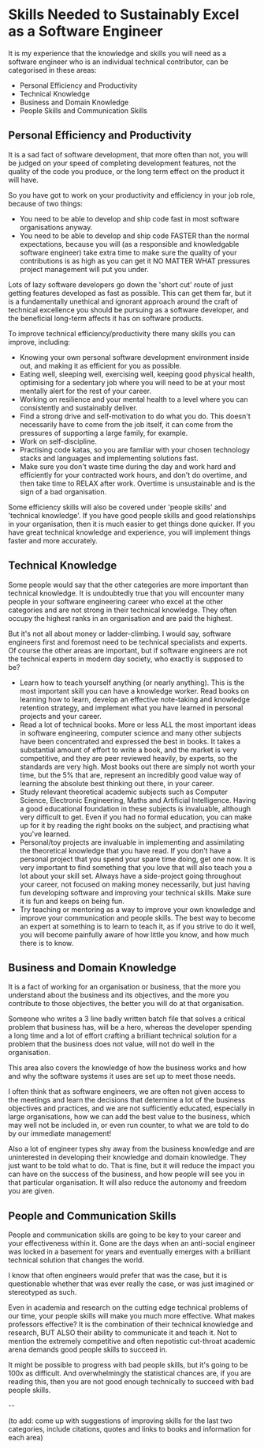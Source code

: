 # Skills Needed to Sustainably Excel as a Software Engineer

It is my experience that the knowledge and skills you will need as a software engineer who is an individual technical contributor, can be categorised in these areas:

- Personal Efficiency and Productivity
- Technical Knowledge
- Business and Domain Knowledge
- People Skills and Communication Skills

## Personal Efficiency and Productivity

It is a sad fact of software development, that more often than not, you will be judged on your speed of completing development features, not the quality of the code you produce, or the long term effect on the product it will have.

So you have got to work on your productivity and efficiency in your job role, because of two things:

- You need to be able to develop and ship code fast in most software organisations anyway.
- You need to be able to develop and ship code FASTER than the normal expectations, because you will (as a responsible and knowledgable software engineer) take extra time to make sure the quality of your contributions is as high as you can get it NO MATTER WHAT pressures project management will put you under.

Lots of lazy software developers go down the 'short cut' route of just getting features developed as fast as possible. This can get them far, but it is a fundamentally unethical and ignorant approach around the craft of technical excellence you should be pursuing as a software developer, and the beneficial long-term affects it has on software products.

To improve technical efficiency/productivity there many skills you can improve, including:

- Knowing your own personal software development environment inside out, and making it as efficient for you as possible.
- Eating well, sleeping well, exercising well, keeping good physical health, optimising for a sedentary job where you will need to be at your most mentally alert for the rest of your career.
- Working on resilience and your mental health to a level where you can consistently and sustainably deliver.
- Find a strong drive and self-motivation to do what you do. This doesn't necessarily have to come from the job itself, it can come from the pressures of supporting a large family, for example.
- Work on self-discipline.
- Practising code katas, so you are familiar with your chosen technology stacks and languages and implementing solutions fast.
- Make sure you don't waste time during the day and work hard and efficiently for your contracted work hours, and don't do overtime, and then take time to RELAX after work. Overtime is unsustainable and is the sign of a bad organisation.

Some efficiency skills will also be covered under 'people skills' and 'technical knowledge'. If you have good people skills and good relationships in your organisation, then it is much easier to get things done quicker. If you have great technical knowledge and experience, you will implement things faster and more accurately.

## Technical Knowledge

Some people would say that the other categories are more important than technical knowledge. It is undoubtedly true that you will encounter many people in your software engineering career who excel at the other categories and are not strong in their technical knowledge. They often occupy the highest ranks in an organisation and are paid the highest.

But it's not all about money or ladder-climbing. I would say, software engineers first and foremost need to be technical specialists and experts. Of course the other areas are important, but if software engineers are not the technical experts in modern day society, who exactly is supposed to be?

- Learn how to teach yourself anything (or nearly anything). This is the most important skill you can have a knowledge worker. Read books on learning how to learn, develop an effective note-taking and knowledge retention strategy, and implement what you have learned in personal projects and your career.
- Read a lot of technical books. More or less ALL the most important ideas in software engineering, computer science and many other subjects have been concentrated and expressed the best in books. It takes a substantial amount of effort to write a book, and the market is very competitive, and they are peer reviewed heavily, by experts, so the standards are very high. Most books out there are simply not worth your time, but the 5% that are, represent an incredibly good value way of learning the absolute best thinking out there, in your career.
- Study relevant theoretical academic subjects such as Computer Science, Electronic Engineering, Maths and Artificial Intelligence. Having a good educational foundation in these subjects is invaluable, although very difficult to get. Even if you had no formal education, you can make up for it by reading the right books on the subject, and practising what you've learned.
- Personal/toy projects are invaluable in implementing and assimilating the theoretical knowledge that you have read. If you don't have a personal project that you spend your spare time doing, get one now. It is very important to find something that you love that will also teach you a lot about your skill set. Always have a side-project going throughout your career, not focused on making money necessarily, but just having fun developing software and improving your technical skills. Make sure it is fun and keeps on being fun.
- Try teaching or mentoring as a way to improve your own knowledge and improve your communication and people skills. The best way to become an expert at something is to learn to teach it, as if you strive to do it well, you will become painfully aware of how little you know, and how much there is to know.

## Business and Domain Knowledge

It is a fact of working for an organisation or business, that the more you understand about the business and its objectives, and the more you contribute to those objectives, the better you will do at that organisation.

Someone who writes a 3 line badly written batch file that solves a critical problem that business has, will be a hero, whereas the developer spending a long time and a lot of effort crafting a brilliant technical solution for a problem that the business does not value, will not do well in the organisation.

This area also covers the knowledge of how the business works and how and why the software systems it uses are set up to meet those needs.

I often think that as software engineers, we are often not given access to the meetings and learn the decisions that determine a lot of the business objectives and practices, and we are not sufficiently educated, especially in large organisations, how we can add the best value to the business, which may well not be included in, or even run counter, to what we are told to do by our immediate management!

Also a lot of engineer types shy away from the business knowledge and are uninterested in developing their knowledge and domain knowledge. They just want to be told what to do. That is fine, but it will reduce the impact you can have on the success of the business, and how people will see you in that particular organisation. It will also reduce the autonomy and freedom you are given.

## People and Communication Skills

People and communication skills are going to be key to your career and your effectiveness within it. Gone are the days when an anti-social engineer was locked in a basement for years and eventually emerges with a brilliant technical solution that changes the world.

I know that often engineers would prefer that was the case, but it is questionable whether that was ever really the case, or was just imagined or stereotyped as such.

Even in academia and research on the cutting edge technical problems of our time, your people skills will make you much more effective. What makes professors effective? It is the combination of their technical knowledge and research, BUT ALSO their ability to communicate it and teach it. Not to mention the extremely competitive and often nepotistic cut-throat academic arena demands good people skills to succeed in.

It might be possible to progress with bad people skills, but it's going to be 100x as difficult. And overwhelmingly the statistical chances are, if you are reading this, then you are not good enough technically to succeed with bad people skills.

--


(to add: come up with suggestions of improving skills for the last two categories, include citations, quotes and links to books and information for each area)






